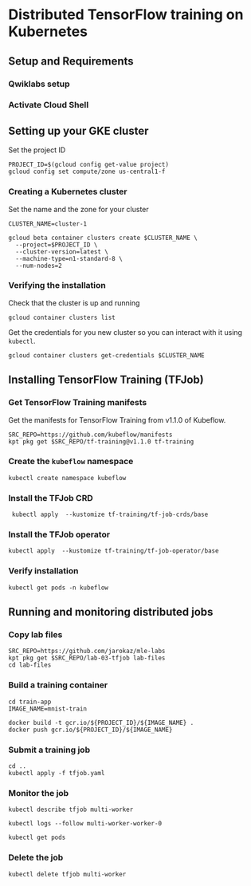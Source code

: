 # Distributed TensorFlow training on Kubernetes



## Setup and Requirements

### Qwiklabs setup

### Activate Cloud Shell

## Setting up your GKE cluster


Set the project ID

```
PROJECT_ID=$(gcloud config get-value project)
gcloud config set compute/zone us-central1-f
```

### Creating a Kubernetes cluster 

Set the name and the zone for your cluster

```
CLUSTER_NAME=cluster-1

gcloud beta container clusters create $CLUSTER_NAME \
  --project=$PROJECT_ID \
  --cluster-version=latest \
  --machine-type=n1-standard-8 \
  --num-nodes=2

```

### Verifying the installation

Check that the cluster is up and running

```
gcloud container clusters list
```

Get the credentials for you new cluster so you can interact with it using `kubectl`.

```
gcloud container clusters get-credentials $CLUSTER_NAME
```



## Installing TensorFlow Training (TFJob)

### Get TensorFlow Training manifests

Get the manifests for TensorFlow Training from v1.1.0 of Kubeflow.
```
SRC_REPO=https://github.com/kubeflow/manifests
kpt pkg get $SRC_REPO/tf-training@v1.1.0 tf-training
```

### Create the `kubeflow` namespace

```
kubectl create namespace kubeflow
```

### Install the TFJob CRD

```
 kubectl apply  --kustomize tf-training/tf-job-crds/base
```

### Install the TFJob operator
```
kubectl apply  --kustomize tf-training/tf-job-operator/base
```

### Verify installation
```
kubectl get pods -n kubeflow
```

## Running and monitoring distributed jobs

### Copy lab files

```
SRC_REPO=https://github.com/jarokaz/mle-labs
kpt pkg get $SRC_REPO/lab-03-tfjob lab-files
cd lab-files
```

### Build a training container
```
cd train-app
IMAGE_NAME=mnist-train

docker build -t gcr.io/${PROJECT_ID}/${IMAGE_NAME} .
docker push gcr.io/${PROJECT_ID}/${IMAGE_NAME}
```

### Submit a training job
```
cd ..
kubectl apply -f tfjob.yaml
```

### Monitor the job
```
kubectl describe tfjob multi-worker
```

```
kubectl logs --follow multi-worker-worker-0
```

```
kubectl get pods
```


### Delete the job
```
kubectl delete tfjob multi-worker
```
